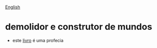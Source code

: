 [English](https://github.com/0joseDark/book-o-demulidor/blob/main/the-demolisher-README.md.md)
# demolidor e construtor de mundos
- este [livro](https://github.com/0joseDark/book-o-demulidor/blob/main/o-Demolidor.md) é uma profecia

